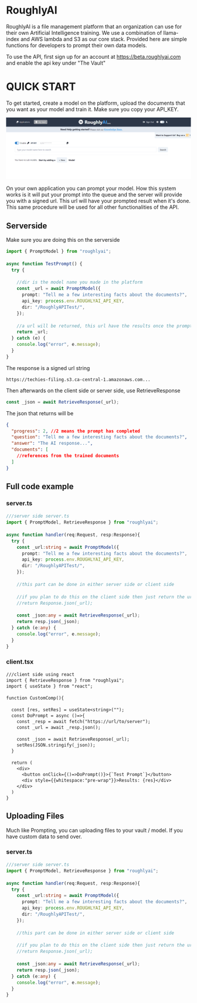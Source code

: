 # RoughlyAI

RoughlyAI is a file management platform that an organization can use for their own Artificial Intelligence training. We use a combination of llama-index and AWS lambda and S3 as our core stack. Provided here are simple functions for developers to prompt their own data models.

<!-- ![GitHub Workflow Status](https://img.shields.io/github/actions/workflow/status/HenryBcit/roughlyai/test.js.yml?branch=main)b -->

To use the API, first sign up for an account at https://beta.roughlyai.com and enable the api key under "The Vault"

# QUICK START

To get started, create a model on the platform, upload the documents that you want as your model and train it. Make sure you copy your API_KEY.

![using roughly ai](https://github.com/HenryBcit/roughlyai/raw/main/src/images/vaultaddimg.png "RoughlyAI Vault")

On your own application you can prompt your model. How this system works is it will put your prompt into the queue and the server will provide you with a signed url. This url will have your prompted result when it's done. This same procedure will be used for all other functionalities of the API.

## Serverside

Make sure you are doing this on the serverside

```typescript
import { PromptModel } from "roughlyai";

async function TestPrompt() {
  try {

    //dir is the model name you made in the platform
    const _url = await PromptModel({
      prompt: "Tell me a few interesting facts about the documents?",
      api_key: process.env.ROUGHLYAI_API_KEY,
      dir: "/RoughlyAPITest/",
    });

    //a url will be returned, this url have the results once the prompt is finished in the background
    return _url;
  } catch (e) {
    console.log("error", e.message);
  }
}
```

The response is a signed url string

```string
https://techies-filing.s3.ca-central-1.amazonaws.com...
```

Then afterwards on the client side or server side, use RetrieveResponse

```typescript
const _json = await RetrieveResponse(_url);
```

The json that returns will be

```json
{
  "progress": 2, //2 means the prompt has completed
  "question": "Tell me a few interesting facts about the documents?",
  "answer": "The AI response...",
  "documents": [ 
    //references from the trained documents
  ]
}
```

## Full code example

### server.ts
```typescript
///server side server.ts
import { PromptModel, RetrieveResponse } from "roughlyai";

async function handler(req:Request, resp:Response){
  try {
    const _url:string = await PromptModel({
      prompt: "Tell me a few interesting facts about the documents?",
      api_key: process.env.ROUGHLYAI_API_KEY,
      dir: "/RoughlyAPITest/",
    });

    //this part can be done in either server side or client side

    //if you plan to do this on the client side then just return the url to the client side
    //return Response.json(_url);

    const _json:any = await RetrieveResponse(_url);
    return resp.json(_json);
  } catch (e:any) {
    console.log("error", e.message);
  }
}
```

### client.tsx
```tsx
///client side using react
import { RetrieveResponse } from "roughlyai";
import { useState } from "react";

function CustomComp(){

  const [res, setRes] = useState<string>("");
  const DoPrompt = async ()=>{
    const _resp = await fetch("https://url/to/server");
    const _url = await _resp.json();

    const _json = await RetrieveResponse(_url);
    setRes(JSON.stringify(_json));
  }

  return (
    <div>
      <button onClick={()=>DoPrompt()}>{`Test Prompt`}</button>
      <div style={{whitespace:"pre-wrap"}}>Results: {res}</div>
    </div>
  )
}
```

## Uploading Files

Much like Prompting, you can uploading files to your vault / model. If you have custom data to send over.

### server.ts
```typescript
///server side server.ts
import { PromptModel, RetrieveResponse } from "roughlyai";

async function handler(req:Request, resp:Response){
  try {
    const _url:string = await PromptModel({
      prompt: "Tell me a few interesting facts about the documents?",
      api_key: process.env.ROUGHLYAI_API_KEY,
      dir: "/RoughlyAPITest/",
    });

    //this part can be done in either server side or client side

    //if you plan to do this on the client side then just return the url to the client side
    //return Response.json(_url);

    const _json:any = await RetrieveResponse(_url);
    return resp.json(_json);
  } catch (e:any) {
    console.log("error", e.message);
  }
}
```